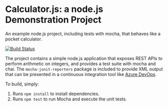 Calculator.js: a node.js Demonstration Project
==============================================
An example node.js project, including tests with mocha, that behaves like
a pocket calculator.

[![Build Status](https://dev.azure.com/k200155/Integrating%20External%20Source%20Control%20with%20Azure%20Pipelines/_apis/build/status%2Fk200155.calculator?branchName=master)](https://dev.azure.com/k200155/Integrating%20External%20Source%20Control%20with%20Azure%20Pipelines/_build/latest?definitionId=1&branchName=master)


The project contains a simple node.js application that exposes REST APIs
to perform arithmetic on integers, and provides a test suite with mocha
and chai.  The `mocha-junit-reporters` package is included to provide XML
output that can be presented in a continuous integration tool like
[Azure DevOps](https://azure.com/devops).

To build, simply:

1. Runs `npm install` to install dependencies.
2. Runs `npm test` to run Mocha and execute the unit tests.

